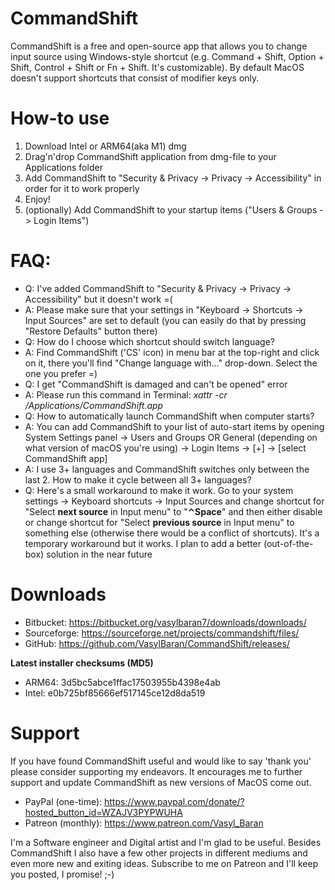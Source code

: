 # CommandShift
CommandShift is a free and open-source app that allows you to change input source using Windows-style shortcut (e.g. Command + Shift, Option + Shift, Control + Shift or Fn + Shift. It's customizable). By default MacOS doesn't support shortcuts that consist of modifier keys only.

# How-to use
1. Download Intel or ARM64(aka M1) dmg
2. Drag'n'drop CommandShift application from dmg-file to your Applications folder
3. Add CommandShift to "Security & Privacy -> Privacy -> Accessibility" in order for it to work properly
4. Enjoy!
5. (optionally) Add CommandShift to your startup items ("Users & Groups -> Login Items")

# FAQ:
* Q: I've added CommandShift to "Security & Privacy -> Privacy -> Accessibility" but it doesn't work =(
* A: Please make sure that your settings in "Keyboard -> Shortcuts -> Input Sources" are set to default (you can easily do that by pressing "Restore Defaults" button there)
* Q: How do I choose which shortcut should switch language?
* A: Find CommandShift ('CS' icon) in menu bar at the top-right and click on it, there you'll find "Change language with..." drop-down. Select the one you prefer =) 
* Q: I get "CommandShift is damaged and can't be opened" error
* A: Please run this command in Terminal: _xattr -cr /Applications/CommandShift.app_
* Q: How to automatically launch CommandShift when computer starts?
* A: You can add CommandShift to your list of auto-start items by opening System Settings panel -> Users and Groups OR General (depending on what version of macOS you're using) -> Login Items -> [+] -> [select CommandShift app]
* A: I use 3+ languages and CommandShift switches only between the last 2. How to make it cycle between all 3+ languages?
* Q: Here's a small workaround to make it work. Go to your system settings -> Keyboard shortcuts -> Input Sources and change shortcut for "Select **next source** in Input menu" to "**⌃Space**" and then either disable or change shortcut for "Select **previous source** in Input menu" to something else (otherwise there would be a conflict of shortcuts). It's a temporary workaround but it works. I plan to add a better (out-of-the-box) solution in the near future

# Downloads
* Bitbucket: https://bitbucket.org/vasylbaran7/downloads/downloads/
* Sourceforge: https://sourceforge.net/projects/commandshift/files/
* GitHub: https://github.com/VasylBaran/CommandShift/releases/

**Latest installer checksums (MD5)**
* ARM64: 3d5bc5abce1ffac17503955b4398e4ab
* Intel: e0b725bf85666ef517145ce12d8da519

# Support 
If you have found CommandShift useful and would like to say 'thank you' please consider supporting my endeavors. It encourages me to further support and update CommandShift as new versions of MacOS come out. 
* PayPal (one-time): https://www.paypal.com/donate/?hosted_button_id=WZAJV3PYPWUHA
* Patreon (monthly): https://www.patreon.com/Vasyl_Baran


I'm a Software engineer and Digital artist and I'm glad to be useful.
Besides CommandShift I also have a few other projects in different mediums and even more new and exiting ideas. 
Subscribe to me on Patreon and I'll keep you posted, I promise! ;-)
